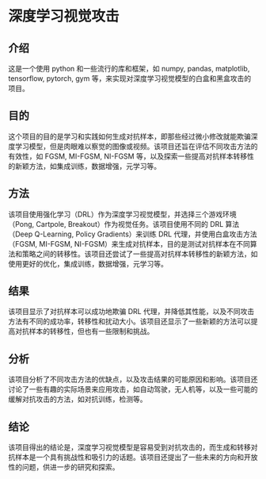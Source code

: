 # 深度学习视觉攻击

## 介绍

这是一个使用 python 和一些流行的库和框架，如 numpy, pandas, matplotlib, tensorflow, pytorch, gym 等，来实现对深度学习视觉模型的白盒和黑盒攻击的项目。

## 目的

这个项目的目的是学习和实践如何生成对抗样本，即那些经过微小修改就能欺骗深度学习模型，但是肉眼难以察觉的图像或视频。该项目还旨在评估不同攻击方法的有效性，如 FGSM, MI-FGSM, NI-FGSM 等，以及探索一些提高对抗样本转移性的新颖方法，如集成训练，数据增强，元学习等。

## 方法

该项目使用强化学习（DRL）作为深度学习视觉模型，并选择三个游戏环境（Pong, Cartpole, Breakout）作为视觉任务。该项目使用不同的 DRL 算法（Deep Q-Learning, Policy Gradients）来训练 DRL 代理，并使用白盒攻击方法（FGSM, MI-FGSM, NI-FGSM）来生成对抗样本，目的是测试对抗样本在不同算法和策略之间的转移性。该项目还尝试了一些提高对抗样本转移性的新颖方法，如使用更好的优化，集成训练，数据增强，元学习等。

## 结果

该项目显示了对抗样本可以成功地欺骗 DRL 代理，并降低其性能，以及不同攻击方法有不同的成功率，转移性和扰动大小。该项目还显示了一些新颖的方法可以提高对抗样本的转移性，但也有一些限制和挑战。

## 分析

该项目分析了不同攻击方法的优缺点，以及攻击结果的可能原因和影响。该项目还讨论了一些有趣的实际场景来应用攻击，如自动驾驶，无人机等，以及一些可能的缓解对抗攻击的方法，如对抗训练，检测等。

## 结论

该项目得出的结论是，深度学习视觉模型是容易受到对抗攻击的，而生成和转移对抗样本是一个具有挑战性和吸引力的话题。该项目还提出了一些未来的方向和开放性的问题，供进一步的研究和探索。
